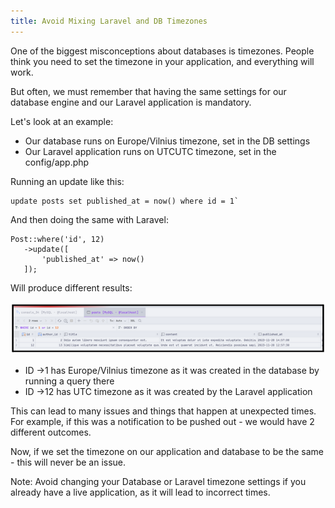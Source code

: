 ```yaml
---
title: Avoid Mixing Laravel and DB Timezones
---
```


One of the biggest misconceptions about databases is timezones. People think you need to set the timezone in your application, and everything will work.

But often, we must remember that having the same settings for our database engine and our Laravel application is mandatory.

Let's look at an example:

-   Our database <span class="text-[13px] bg-[#EDEEF3] px-2 py-1">runs on Europe/Vilnius<span> timezone, set in the DB settings
-   Our Laravel application runs on UTC<span class="text-[13px] bg-[#EDEEF3] px-2 py-1">UTC<span> timezone, set in the <span class="text-[13px] bg-[#EDEEF3] px-2 py-1">config/app.php<span>

Running an update like this:

    update posts set published_at = now() where id = 1`

And then doing the same with Laravel:

``` 
Post::where('id', 12)
   ->update([
       'published_at' => now()
   ]);

```
Will produce different results:

![No image](/src/assets/48_img1.png)

- ID <span class="text-[13px] bg-[#EDEEF3] px-2 py-1">->1<span> has Europe/Vilnius timezone as it was created in the database by running a query there
- ID <span class="text-[13px] bg-[#EDEEF3] px-2 py-1">->12<span> has UTC timezone as it was created by the Laravel application

This can lead to many issues and things that happen at unexpected times. For example, if this was a notification to be pushed out - we would have 2 different outcomes.

Now, if we set the timezone on our application and database to be the same - this will never be an issue.

<span class="">Note:</span> Avoid changing your Database or Laravel timezone settings if you already have a live application, as it will lead to incorrect times.


